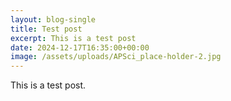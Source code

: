 ```yaml
---
layout: blog-single
title: Test post
excerpt: This is a test post
date: 2024-12-17T16:35:00+00:00
image: /assets/uploads/APSci_place-holder-2.jpg
---
```

T﻿his is a test post.